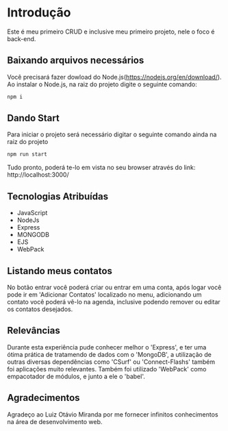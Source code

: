#   Introdução

Este é meu primeiro CRUD e inclusive meu primeiro projeto, nele o foco é back-end.

## Baixando arquivos necessários

Você precisará fazer dowload do Node.js(https://nodejs.org/en/download/).
Ao instalar o Node.js, na raiz do projeto digite o seguinte comando:

```bash
npm i
```

## Dando Start

Para iniciar o projeto será necessário digitar o seguinte comando ainda na raiz do projeto

```python
npm run start
```
Tudo pronto, poderá te-lo em vista no seu browser através do link: http://localhost:3000/

## Tecnologias Atribuídas
- JavaScript
- NodeJs
- Express
- MONGODB
- EJS
- WebPack
## Listando meus contatos

No botão entrar você poderá criar ou entrar em uma conta, após logar você pode ir em 'Adicionar Contatos' localizado no menu, adicionando um contato você poderá vê-lo na agenda, inclusive podendo remover ou editar os contatos desejados.

## Relevâncias
Durante esta experiência pude conhecer melhor o 'Express', e ter uma ótima prática de tratamendo de dados com o 'MongoDB', a utilização de outras diversas dependências como 'CSurf' ou 'Connect-Flashs' também foi aplicações muito relevantes. Também foi utilizado 'WebPack' como empacotador de módulos, e junto a ele o 'babel'.

## Agradecimentos
Agradeço ao Luiz Otávio Miranda por me fornecer infinitos conhecimentos na área de desenvolvimento web.
